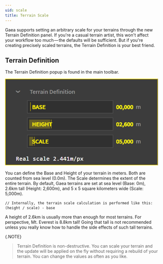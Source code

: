 ```yaml
---
uid: scale
title: Terrain Scale
---
```


Gaea supports setting an arbitrary scale for your terrains through the new Terrain Definition panel. If you're a casual terrain artist, this won't affect your workflow too much — the defaults will be sufficient. But if you're creating precisely scaled terrains, the Terrain Definition is your best friend.

## Terrain Definition

The Terrain Definition popup is found in the main toolbar.

![](/images/ui/Pop-Definition.png)

You can define the Base and Height of your terrain in meters. Both are counted from sea level (0.0m). The Scale determines the extent of the entire terrain. By default, Gaea terrains are set at sea level (Base: 0m), 2.6km tall (Height: 2,600m), and 5 x 5 square kilometers wide (Scale: 5,000m).

```
// Internally, the terrain scale calculation is performed like this:
(height / scale) - base

```

A height of 2.6km is usually more than enough for most terrains. For perspective, Mt. Everest is 8.8km tall! Going that tall is not recommended unless you really know how to handle the side effects of such tall terrains.

{.NOTE}
> Terrain Definition is non-destructive. You can scale your terrain and the update will be applied on the fly without requiring a rebuild of your terrain. You can change the values as often as you like.